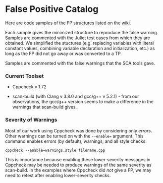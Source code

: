 # False Positive Catalog

Here are code samples of the FP structures listed on the [wiki](https://github.iu.edu/SEDS/mangrove/wiki/FP-Catalog).

Each sample gives the minimized structure to reproduce the false warning. Samples are commented with the Juliet test cases from which they are obtained. We simplified the stuctures (e.g. replacing variables with literal constant values, combining variable declaration and initialization, etc.) as long as the FP did not go away or was converted to a TP.

Samples are commented with the false warnings that the SCA tools gave.

### Current Toolset

* Cppcheck v 1.72

* scan-build (with Clang v 3.8.0 and gcc/g++ v 5.2.1) - from our observations, the gcc/g++ version seems to make a difference in the warnings that scan-build gives.

### Severity of Warnings

Most of our work using Cppcheck was done by considering only *errors*. Other warnings can be turned on with the `--enable=` argument. This command enables errors (by default), warnings, and all style checks:

    cppcheck --enable=warnings,style filename.cpp

This is importance because enabling these lower-severity messages in Cppcheck may be needed to produce warnings of the same severity as scan-build. In the examples where Cppcheck did *not* give a FP, we  may need to retest after enabling lower-severity checks.